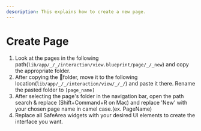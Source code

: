 ```yaml
---
description: This explains how to create a new page.
---
```


# Create Page



1. Look at the pages in the following path(`lib/app/_/_/interaction/view.blueprint/page/_/_new`) and copy the appropriate folder.&#x20;
2. After copying the folder, move it to the following location(`lib/app/_/_/interaction/view/_/_/`) and paste it there. Rename the pasted folder to `[page_name]`
3. After selecting the page's folder in the navigation bar, open the path search & replace (Shift+Command+R on Mac) and replace 'New' with your chosen page name in camel case.(ex. PageName)
4. Replace all SafeArea widgets with your desired UI elements to create the interface you want.
